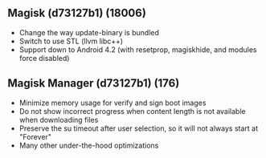 ## Magisk (d73127b1) (18006)
- Change the way update-binary is bundled
- Switch to use STL (llvm libc++)
- Support down to Android 4.2 (with resetprop, magiskhide, and modules force disabled)

## Magisk Manager (d73127b1) (176)
- Minimize memory usage for verify and sign boot images
- Do not show incorrect progress when content length is not available when downloading files
- Preserve the su timeout after user selection, so it will not always start at "Forever"
- Many other under-the-hood optimizations
